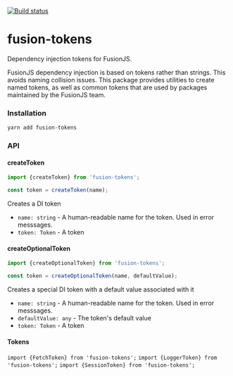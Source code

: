 [![Build status](https://badge.buildkite.com/51c7145b44d8842a8b71bb446614e49c8be0721f91633d11d8.svg?branch=master)](https://buildkite.com/uberopensource/fusion-tokens)

# fusion-tokens

Dependency injection tokens for FusionJS.

FusionJS dependency injection is based on tokens rather than strings. This avoids naming collision issues.
This package provides utilities to create named tokens, as well as common tokens that are used by packages maintained by the FusionJS team.

### Installation

```sh
yarn add fusion-tokens
```

### API

#### createToken

```js
import {createToken} from 'fusion-tokens';

const token = createToken(name);
```

Creates a DI token

* `name: string` - A human-readable name for the token. Used in error messsages.
* `token: Token` - A token

#### createOptionalToken

```js
import {createOptionalToken} from 'fusion-tokens';

const token = createOptionalToken(name, defaultValue);
```

Creates a special DI token with a default value associated with it

* `name: string` - A human-readable name for the token. Used in error messsages.
* `defaultValue: any` - The token's default value
* `token: Token` - A token

#### Tokens

`import {FetchToken} from 'fusion-tokens';`
`import {LoggerToken} from 'fusion-tokens';`
`import {SessionToken} from 'fusion-tokens';`
